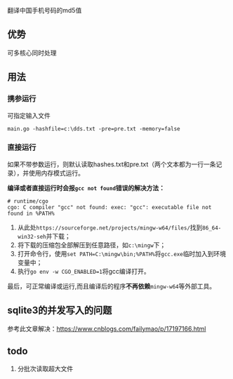 翻译中国手机号码的md5值

## 优势
可多核心同时处理
## 用法
### 携参运行
可指定输入文件
```
main.go -hashfile=c:\dds.txt -pre=pre.txt -memory=false
```
### 直接运行
如果不带参数运行，则默认读取hashes.txt和pre.txt（两个文本都为一行一条记录），并使用内存模式运行。


**编译或者直接运行时会报`gcc not found`错误的解决方法：**
```shell
# runtime/cgo
cgo: C compiler "gcc" not found: exec: "gcc": executable file not found in %PATH%
```
1. 从此处`https://sourceforge.net/projects/mingw-w64/files/`找到`86_64-win32-seh`并下载；
2. 将下载的压缩包全部解压到任意路径，如`c:\mingw`下；
3. 打开命令行，使用`set PATH=C:\mingw\bin;%PATH%`将`gcc.exe`临时加入到环境变量中；
4. 执行`go env -w CGO_ENABLED=1`将gcc编译打开。

最后，可正常编译或运行,而且编译后的程序**不再依赖**`mingw-w64`等外部工具。

## sqlite3的并发写入的问题
参考此文章解决：https://www.cnblogs.com/failymao/p/17197166.html
## todo
1. 分批次读取超大文件
